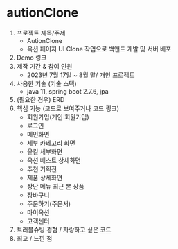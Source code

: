 # autionClone

1. 프로젝트 제목/주제
   - AutionClone
   - 옥션 페이지 UI Clone 작업으로 백앤드 개발 및 서버 배포
3. Demo 링크
4. 제작 기간 & 참여 인원
   - 2023년 7월 17일 ~ 8월 말/ 개인 프로젝트
6. 사용한 기술 (기술 스택)
   - java 11, spring boot 2.7.6, jpa
8. (필요한 경우) ERD                   
9. 핵심 기능 (코드로 보여주거나 코드 링크)
   - 회원가입(개인 회원가입)
   - 로그인
   - 메인화면
   - 세부 카테고리 화면
   - 올킬 세부화면
   - 옥션 베스트 상세화면
   - 추천 기획전
   - 제품 상세화면
   - 상단 메뉴 최근 본 상품
   - 장바구니
   - 주문하기(주문서)
   - 마이옥션
   - 고객센터
11. 트러블슈팅 경험 / 자랑하고 싶은 코드
12. 회고 / 느낀 점
